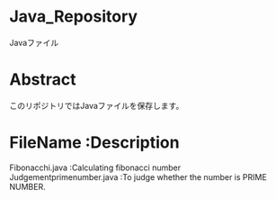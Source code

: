 # Java_Repository
Javaファイル

# Abstract
 このリポジトリではJavaファイルを保存します。

# FileName :Description
Fibonacchi.java :Calculating fibonacci number  
Judgementprimenumber.java :To judge whether the number is PRIME NUMBER.
